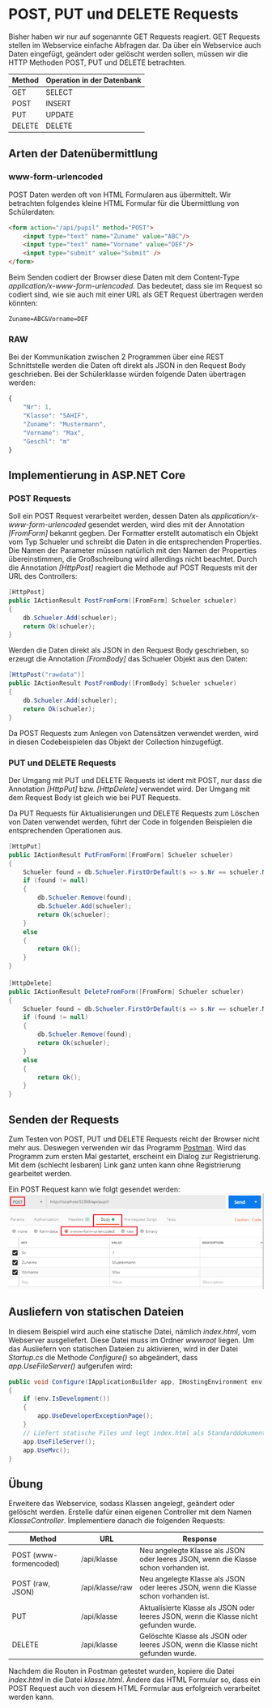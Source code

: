 # POST, PUT und DELETE Requests

Bisher haben wir nur auf sogenannte GET Requests reagiert. GET Requests stellen im Webservice 
einfache Abfragen dar. Da über ein Webservice auch Daten eingefügt, geändert oder gelöscht werden
sollen, müssen wir die HTTP Methoden POST, PUT und DELETE betrachten.

| Method | Operation in der Datenbank |
| ------ | -------------------------- |
| GET    | SELECT                     |
| POST   | INSERT                     |
| PUT    | UPDATE                     |
| DELETE | DELETE                     |

## Arten der Datenübermittlung
### www-form-urlencoded
POST Daten werden oft von HTML Formularen aus übermittelt. Wir betrachten folgendes kleine HTML
Formular für die Übermittlung von Schülerdaten:
```html
<form action="/api/pupil" method="POST">
    <input type="text" name="Zuname" value="ABC"/>
    <input type="text" name="Vorname" value="DEF"/>
    <input type="submit" value="Submit" />
</form>
```

Beim Senden codiert der Browser diese Daten mit dem Content-Type *application/x-www-form-urlencoded*.
Das bedeutet, dass sie im Request so codiert sind, wie sie auch mit einer URL als GET Request 
übertragen werden könnten:
```
Zuname=ABC&Vorname=DEF
```

### RAW
Bei der Kommunikation zwischen 2 Programmen über eine REST Schnittstelle werden die Daten oft direkt
als JSON in den Request Body geschrieben. Bei der Schülerklasse würden folgende Daten übertragen
werden:
```javascript
{
    "Nr": 1,
    "Klasse": "5AHIF",
    "Zuname": "Mustermann",
    "Vorname": "Max",
    "Geschl": "m"
}
``` 

## Implementierung in ASP.NET Core

### POST Requests
Soll ein POST Request verarbeitet werden, dessen Daten als *application/x-www-form-urlencoded* gesendet
werden, wird dies mit der Annotation *[FromForm]* bekannt gegben. Der Formatter erstellt automatisch
ein Objekt vom Typ Schueler und schreibt die Daten in die entsprechenden Properties. Die Namen der 
Parameter müssen natürlich mit den Namen der Properties übereinstimmen, die Großschreibung wird allerdings
nicht beachtet. Durch die Annotation *[HttpPost]* reagiert die Methode auf POST Requests mit der URL 
des Controllers:
```c#
[HttpPost]
public IActionResult PostFromForm([FromForm] Schueler schueler)
{
    db.Schueler.Add(schueler);
    return Ok(schueler);
}
```

Werden die Daten direkt als JSON in den Request Body geschrieben, so erzeugt die Annotation *[FromBody]*
das Schueler Objekt aus den Daten:
```c#
[HttpPost("rawdata")]
public IActionResult PostFromBody([FromBody] Schueler schueler)
{
    db.Schueler.Add(schueler);
    return Ok(schueler);
}
```

Da POST Requests zum Anlegen von Datensätzen verwendet werden, wird in diesen Codebeispielen das Objekt
der Collection hinzugefügt.

### PUT und DELETE Requests
Der Umgang mit PUT und DELETE Requests ist ident mit POST, nur dass die Annotation *[HttpPut]* bzw.
*[HttpDelete]* verwendet wird. Der Umgang mit dem Request Body ist gleich wie bei PUT Requests.

Da PUT Requests für Aktualisierungen und DELETE Requests zum Löschen von Daten verwendet werden, führt
der Code in folgenden Beispielen die entsprechenden Operationen aus.
```c#
[HttpPut]
public IActionResult PutFromForm([FromForm] Schueler schueler)
{
    Schueler found = db.Schueler.FirstOrDefault(s => s.Nr == schueler.Nr);
    if (found != null)
    {
        db.Schueler.Remove(found);
        db.Schueler.Add(schueler);
        return Ok(schueler);
    }
    else
    {
        return Ok();
    }
}

[HttpDelete]
public IActionResult DeleteFromForm([FromForm] Schueler schueler)
{
    Schueler found = db.Schueler.FirstOrDefault(s => s.Nr == schueler.Nr);
    if (found != null)
    {
        db.Schueler.Remove(found);
        return Ok(schueler);
    }
    else
    {
        return Ok();
    }
}


```

## Senden der Requests
Zum Testen von POST, PUT und DELETE Requests reicht der Browser nicht mehr aus. Deswegen verwenden wir
das Programm [Postman](https://www.getpostman.com/). Wird das Programm zum ersten Mal gestartet, erscheint
ein Dialog zur Registrierung. Mit dem (schlecht lesbaren) Link ganz unten kann ohne Registrierung gearbeitet
werden.

Ein POST Request kann wie folgt gesendet werden:
![](postman_post_request.png)


## Ausliefern von statischen Dateien
In diesem Beispiel wird auch eine statische Datei, nämlich *index.html*, vom Webserver ausgeliefert. Diese
Datei muss im Ordner *wwwroot* liegen. Um das Ausliefern von statischen Dateien zu aktivieren, wird in der Datei
*Startup.cs* die Methode *Configure()* so abgeändert, dass *app.UseFileServer()* aufgerufen wird:
```c#
public void Configure(IApplicationBuilder app, IHostingEnvironment env)
{
    if (env.IsDevelopment())
    {
        app.UseDeveloperExceptionPage();
    }
    // Liefert statische Files und legt index.html als Standarddokument fest.    
    app.UseFileServer();
    app.UseMvc();
}
```

## Übung
Erweitere das Webservice, sodass Klassen angelegt, geändert oder gelöscht werden. Erstelle dafür einen
eigenen Controller mit dem Namen *KlasseController*. Implementiere danach die folgenden Requests:

| Method                   | URL               | Response   |
| ---------------------    | ----------------- | ---------- |
| POST (www-formencoded)   | /api/klasse       | Neu angelegte Klasse als JSON oder leeres JSON, wenn die Klasse schon vorhanden ist. |
| POST (raw, JSON)         | /api/klasse/raw   | Neu angelegte Klasse als JSON oder leeres JSON, wenn die Klasse schon vorhanden ist. |
| PUT                      | /api/klasse       | Aktualisierte Klasse als JSON oder leeres JSON, wenn die Klasse nicht gefunden wurde. |
| DELETE                   | /api/klasse       | Gelöschte Klasse als JSON oder leeres JSON, wenn die Klasse nicht gefunden wurde. |

Nachdem die Routen in Postman getestet wurden, kopiere die Datei *index.html* in die Datei *klasse.html*.
Ändere das HTML Formular so, dass ein POST Request auch von diesem HTML Formular aus erfolgreich verarbeitet
werden kann.